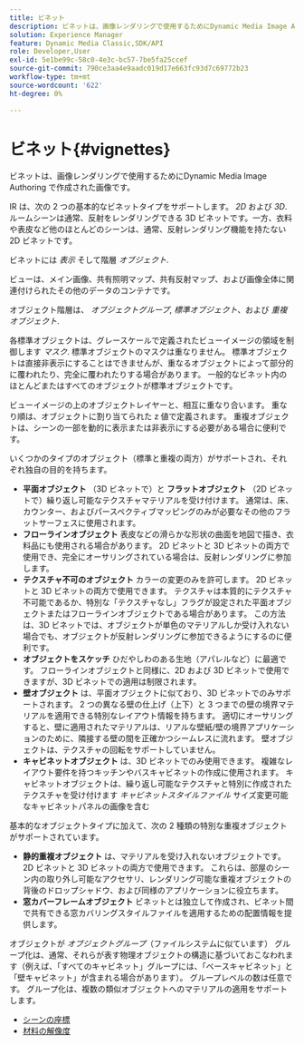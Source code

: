 ```yaml
---
title: ビネット
description: ビネットは、画像レンダリングで使用するためにDynamic Media Image Authoring で作成された画像です。
solution: Experience Manager
feature: Dynamic Media Classic,SDK/API
role: Developer,User
exl-id: 5e1be99c-58c0-4e3c-bc57-7be5fa25ccef
source-git-commit: 790ce3aa4e9aadc019d17e663fc93d7c69772b23
workflow-type: tm+mt
source-wordcount: '622'
ht-degree: 0%

---
```


# ビネット{#vignettes}

ビネットは、画像レンダリングで使用するためにDynamic Media Image Authoring で作成された画像です。

IR は、次の 2 つの基本的なビネットタイプをサポートします。 *2D* および *3D*. ルームシーンは通常、反射をレンダリングできる 3D ビネットです。一方、衣料や表皮など他のほとんどのシーンは、通常、反射レンダリング機能を持たない 2D ビネットです。

ビネットには *表示* そして階層 *オブジェクト*.

ビューは、メイン画像、共有照明マップ、共有反射マップ、および画像全体に関連付けられたその他のデータのコンテナです。

オブジェクト階層は、 *オブジェクトグループ*, *標準オブジェクト*、および *重複オブジェクト*.

各標準オブジェクトは、グレースケールで定義されたビューイメージの領域を制御します *マスク*. 標準オブジェクトのマスクは重なりません。 標準オブジェクトは直接非表示にすることはできませんが、重なるオブジェクトによって部分的に覆われたり、完全に覆われたりする場合があります。 一般的なビネット内のほとんどまたはすべてのオブジェクトが標準オブジェクトです。

ビューイメージの上のオブジェクトレイヤーと、相互に重なり合います。 重なり順は、オブジェクトに割り当てられた z 値で定義されます。 重複オブジェクトは、シーンの一部を動的に表示または非表示にする必要がある場合に便利です。

いくつかのタイプのオブジェクト（標準と重複の両方）がサポートされ、それぞれ独自の目的を持ちます。

* **平面オブジェクト** （3D ビネットで）と **フラットオブジェクト** （2D ビネットで）繰り返し可能なテクスチャマテリアルを受け付けます。 通常は、床、カウンター、およびパースペクティブマッピングのみが必要なその他のフラットサーフェスに使用されます。
* **フローラインオブジェクト** 表皮などの滑らかな形状の曲面を地図で描き、衣料品にも使用される場合があります。 2D ビネットと 3D ビネットの両方で使用でき、完全にオーサリングされている場合は、反射レンダリングに参加します。
* **テクスチャ不可のオブジェクト** カラーの変更のみを許可します。 2D ビネットと 3D ビネットの両方で使用できます。 テクスチャは本質的にテクスチャ不可能であるか、特別な「テクスチャなし」フラグが設定された平面オブジェクトまたはフローラインオブジェクトである場合があります。 この方法は、3D ビネットでは、オブジェクトが単色のマテリアルしか受け入れない場合でも、オブジェクトが反射レンダリングに参加できるようにするのに便利です。
* **オブジェクトをスケッチ** ひだやしわのある生地（アパレルなど）に最適です。 フローラインオブジェクトと同様に、2D および 3D ビネットで使用できますが、3D ビネットでの適用は制限されます。
* **壁オブジェクト** は、平面オブジェクトに似ており、3D ビネットでのみサポートされます。 2 つの異なる壁の仕上げ（上下）と 3 つまでの壁の境界マテリアルを適用できる特別なレイアウト情報を持ちます。 適切にオーサリングすると、壁に適用されたマテリアルは、リアルな壁紙/壁の境界アプリケーションのために、隣接する壁の間を正確かつシームレスに流れます。 壁オブジェクトは、テクスチャの回転をサポートしていません。
* **キャビネットオブジェクト** は、3D ビネットでのみ使用できます。 複雑なレイアウト要件を持つキッチンやバスキャビネットの作成に使用されます。 キャビネットオブジェクトは、繰り返し可能なテクスチャと特別に作成されたテクスチャを受け付けます *キャビネットスタイルファイル* サイズ変更可能なキャビネットパネルの画像を含む

基本的なオブジェクトタイプに加えて、次の 2 種類の特別な重複オブジェクトがサポートされています。

* **静的重複オブジェクト** は、マテリアルを受け入れないオブジェクトです。 2D ビネットと 3D ビネットの両方で使用できます。 これらは、部屋のシーン内の取り外し可能なアクセサリ、レンダリング可能な重複オブジェクトの背後のドロップシャドウ、および同様のアプリケーションに役立ちます。
* **窓カバーフレームオブジェクト** ビネットとは独立して作成され、ビネット間で共有できる窓カバリングスタイルファイルを適用するための配置情報を提供します。

オブジェクトが *オブジェクトグループ*（ファイルシステムに似ています） グループ化は、通常、それらが表す物理オブジェクトの構造に基づいておこなわれます（例えば、「すべてのキャビネット」グループには、「ベースキャビネット」と「壁キャビネット」が含まれる場合があります）。 グループレベルの数は任意です。 グループ化は、複数の類似オブジェクトへのマテリアルの適用をサポートします。

* [シーンの座標](c-ir-scene-coordinates.md)
* [材料の解像度](c-ir-material-resolution.md)
